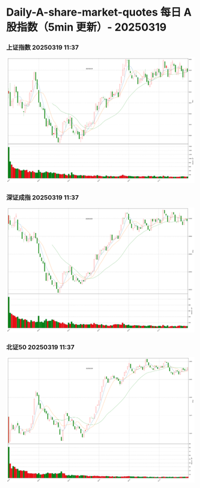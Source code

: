 
# Daily-A-share-market-quotes 每日 A 股指数（5min 更新）- 20250319

### 上证指数 20250319 11:37
![](./fig/2025/3/20250319-sh000001.png)

### 深证成指 20250319 11:37
![](./fig/2025/3/20250319-sz399001.png)

### 北证50 20250319 11:37
![](./fig/2025/3/20250319-bj899050.png)
